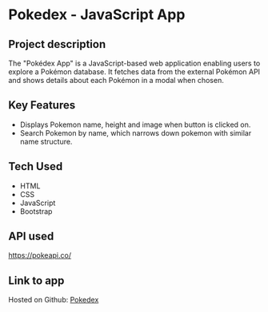 # Pokedex - JavaScript App

## Project description
The "Pokédex App" is a JavaScript-based web application enabling users to explore a Pokémon database. It fetches data from the external Pokémon API and shows details about each Pokémon in a modal when chosen.

## Key Features
- Displays Pokemon name, height and image when button is clicked on.
- Search Pokemon by name, which narrows down pokemon with similar name structure.

## Tech Used
- HTML
- CSS
- JavaScript
- Bootstrap

## API used
https://pokeapi.co/

## Link to app
Hosted on Github: [Pokedex](https://amach510.github.io/simple-js-app/)